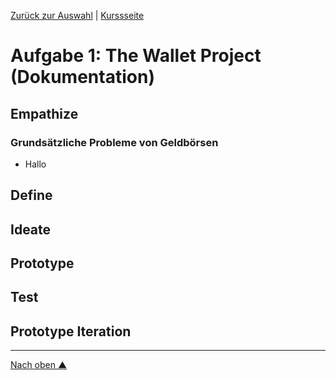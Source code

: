 [Zurück zur Auswahl](https://gionegel.github.io/IFD-WiSe20-21/) | [Kurssseite](https://webuser.hs-furtwangen.de/~rag/lehre/WiSe20-21/IFD/Kursinhalt/Team/)

# Aufgabe 1: The Wallet Project (Dokumentation)

## Empathize

### Grundsätzliche Probleme von Geldbörsen

* Hallo

## Define

## Ideate

## Prototype

## Test

## Prototype Iteration


---
[Nach oben &#x25B2;](#top)
